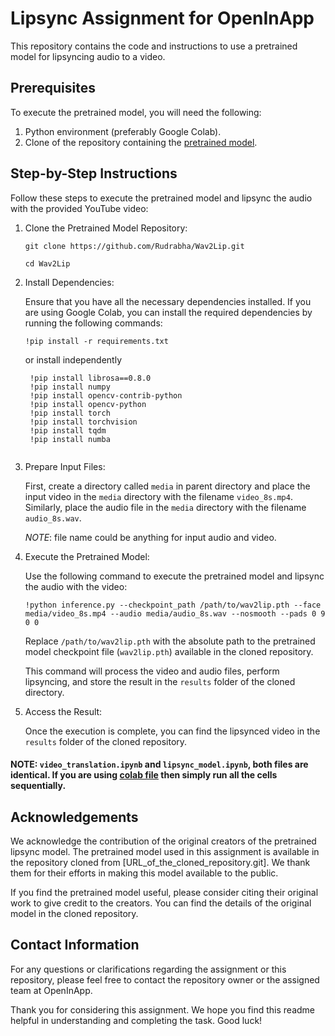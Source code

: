 # Lipsync Assignment for OpenInApp

This repository contains the code and instructions to use a pretrained model for lipsyncing audio to a video.

## Prerequisites

To execute the pretrained model, you will need the following:

1. Python environment (preferably Google Colab).
2. Clone of the repository containing the [pretrained model](https://github.com/Rudrabha/Wav2Lip).

## Step-by-Step Instructions

Follow these steps to execute the pretrained model and lipsync the audio with the provided YouTube video:

1. Clone the Pretrained Model Repository:

   ```
   git clone https://github.com/Rudrabha/Wav2Lip.git
   ```
   ```
   cd Wav2Lip
   ```


2. Install Dependencies:

   Ensure that you have all the necessary dependencies installed. If you are using Google Colab, you can install the required dependencies by running the following commands:

   ```
   !pip install -r requirements.txt
   ```
   or install independently
   ```
    !pip install librosa==0.8.0
    !pip install numpy
    !pip install opencv-contrib-python
    !pip install opencv-python
    !pip install torch
    !pip install torchvision
    !pip install tqdm
    !pip install numba
  
   ```

4. Prepare Input Files:

   First, create a directory called `media` in parent directory and place the input video in the `media` directory with the filename `video_8s.mp4`. Similarly, place the audio file in the `media` directory with the filename `audio_8s.wav`.
   
   _NOTE_: file name could be anything for input audio and video.

6. Execute the Pretrained Model:

   Use the following command to execute the pretrained model and lipsync the audio with the video:

   ```
   !python inference.py --checkpoint_path /path/to/wav2lip.pth --face media/video_8s.mp4 --audio media/audio_8s.wav --nosmooth --pads 0 9 0 0
   ```

   Replace `/path/to/wav2lip.pth` with the absolute path to the pretrained model checkpoint file (`wav2lip.pth`) available in the cloned repository.

   This command will process the video and audio files, perform lipsyncing, and store the result in the `results` folder of the cloned directory.

7. Access the Result:

   Once the execution is complete, you can find the lipsynced video in the `results` folder of the cloned repository.

#### NOTE: `video_translation.ipynb` and `lipsync_model.ipynb`, both files are identical. If you are using [colab file](https://github.com/Akash-Jariwala/lipsync-assignment/blob/main/video_translation.ipynb) then simply run all the cells sequentially.

## Acknowledgements

We acknowledge the contribution of the original creators of the pretrained lipsync model. The pretrained model used in this assignment is available in the repository cloned from [URL_of_the_cloned_repository.git]. We thank them for their efforts in making this model available to the public.

If you find the pretrained model useful, please consider citing their original work to give credit to the creators. You can find the details of the original model in the cloned repository.

## Contact Information

For any questions or clarifications regarding the assignment or this repository, please feel free to contact the repository owner or the assigned team at OpenInApp.

Thank you for considering this assignment. We hope you find this readme helpful in understanding and completing the task. Good luck!
